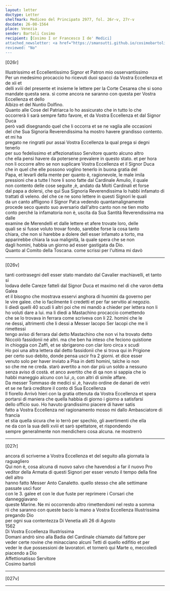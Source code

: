 ```yaml
---
layout: letter
doctype: Letter
shelfmark: Mediceo del Principato 2977, fol. 26r-v, 27r-v
docdate: 26-08-1564
place: Venezia
sender: Bartoli Cosimo
recipient: [Cosimo I or Francesco I de' Medici]
attached_newsletter: <a href="https://smansutti.github.io/cosimobartoli/texts/3079_084/">3079_084</a>
reviewed: "No"
---
```


[026r]  
  
  
Illustrissimo et Eccellentissimo Signor et Patron mio osservantissimo  
Per un medesimo procaccio ho ricevuti duoi spacci da Vostra Eccellenza et de xii et  
delli xviii del presente et insieme le lettere per la Corte Cesarea che si sono  
mandate questa sera. sì come ancora ne saranno con questa per Vostra Eccellenza et dello  
Albizo et del Nuntio Dolfino.  
Quanto alle Cose del Patriarca lo ho assicurato che in tutto lo che  
occorrerà li sarà sempre fatto favore, et da Vostra Eccellenza et dal Signor Duca  
però vadi disegnando quel che li occorra et se ne vaglia alle occasioni  
del che Sua Signoria Reverendissima ha mostro havere grandisso contento. et mi ha  
pregato ne ringratii pur assai Vostra Eccellenza la qual prega si degni tenerlo  
per suo fedelissimo et affezionatisso Servitore quanto alcuno altro  
che ella pensi havere da potersene prevalere in questo stato. et per hora  
non li occorre altro se non suplicare Vostra Eccellenza et il Signor Duca  
che in quel che elle possono voglino tenerlo in buona gratia del  
Papa, et levarli della mente per quanto è, ragionevole, le male imila  
pressioni che a tutte l hore li sono fatte dal Cardinale Amulio, il quale  
non contento delle cose seguite ,è, andato da Molti Cardinali et forse  
dal papa a dolersi, che qui Sua Signoria Reverendissima lo habbi infamato di  
trattati di veleno. del che ce ne sono lettere in questi Signori le quali  
da un canto affligono il Signor Pat:a vedendo quantamalignamente  
procede seco questo suo aversario dall'altro canto non ne tien molto  
conto perché la infamatoria non è, uscita da Sua Santità Reverendissima ma dalle  
examine de Merendelli et dalle lettere et afere trovate loro, delle  
quali se si fusse voluto trovar fondo, sarebbe forse la cosa tanto  
chiara, che non si harebbe a dolere dell esser infamato a torto, ma  
apparirebbe chiara la sua malignità, la quale spera che se non  
dagli homini, habbia un giorno ad esser gastigata da Dio.  
Quanto al Comito della Toscana. come scrissi per l'ultima mi davò  
  
---  

[026v]  
  
  
tanti contrasegni dell esser stato mandato dal Cavalier machiavelli, et tanto si  
lodava delle Careze fatteli dal Signor Duca et maximo nel dì che varon detta Galea  
et il bisogno che mostrava esservi anghora di huomini da governo per  
le vire galee. che io facilmente li credetti et per far servitio al negozio.  
li diedi quelli 40 scudi li altri poi che mi mandò a chieder per lettera non li  
ho voluti dare a lui. ma li diedi a Mastachino procaccio comettendo  
che se lo trovava in ferrara come scriveva con li 22. homini che le  
ne dessi, altrimenti che li dessi a Messer Iacopo Ser Iacopi che me li rimettessi  
tengo aviso di ferrara dal detto Mastachino che non vi ha trovato detto  
Niccolò fassidonii né altri. ma che ben ha inteso che feciono quistione  
in chioggia con Zaffi, et se sbrigarono con clar loro circa x scudi  
Ho poi una altra lettera dal detto fassidonii che si trova qui in Prigione  
per certo suo debito, donde pensa uscir fra 2 giorni. et dice esser  
venuto solo per haver inviato a Pisa in detti homini, talche io non  
so che me ne creda. starò avertito a non dar più un soldo a nessuno  
senza aviso di costà. et anco avertito che di qa non si sappia che io  
habbi maneggio alcuno con lui ,o, con altri di simile affare.  
Da messer Tommaso de medici si ,è, havuto ordine de danari de vetri  
et se ne farà creditore il conto di Sua Eccellenza  
Il fiorello Arrivò hieri con la gratia ottenuta da Vostra Eccellenza et spera  
portarsi di maniera che quella habbia di giorno i giorno a satisfarsi  
dello officio suo. Ho havuto grandissimo piacere di haver satis  
fatto a Vostra Eccellenza nel ragionamento mosso mi dallo Ambasciatore di francia  
et stia quella sicura che io terrò per spechio, gli avertimenti che ella  
ne da con la sua delli xviii et sarò spettatore, et rispondendo  
sempre generalmente non mendichero cosa alcuna. ne mostrerrò  
  
---  

[027r]  
  
  
ancora di scriverne a Vostra Eccellenza et del seguito alla giornata la raguagliero  
Qui non è, cosa alcuna di nuovo salvo che havendosi a far il nuovo Pro  
veditor della Armata di questi Signori per esser venuto il tempo della fine dell altro  
hanno fatto Messer Anto Canaletto. quello stesso che alle settimane passate uscì fuor  
con le 3. galee et con le due fuste per reprimere i Corsari che danneggiavano  
queste Marine. Ne mi occorrendo altro rimettendomi nel resto a somma  
rii che saranno con queste bacio la mano a Vostra Eccellenza Illustrissima pregando Dio  
per ogni sua contentezza Di Venetia alli 26 di Agosto  
1562  
Di Vostra Eccellenza Illustrissima  
Domani andrò sino alla Badia del Cardinale chiamato dal fattore per  
veder certe rovine che minacciano alcuni Tetti di quello edifitio et per  
veder le due possessioni de lavoratori. et tornerò qui Marte o, meccoledì  
piacendo a Dio  
Affettionatisso Servitore  
Cosimo bartoli  
  
---  

[027v]  
  
  
  
---  

